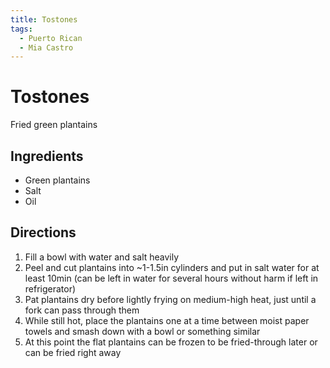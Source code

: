```yaml
---
title: Tostones
tags:
  - Puerto Rican
  - Mia Castro
---
```


# Tostones
Fried green plantains

## Ingredients
- Green plantains
- Salt
- Oil

## Directions
1. Fill a bowl with water and salt heavily
2. Peel and cut plantains into ~1-1.5in cylinders and put in salt water for at least 10min (can be left in water for several hours without harm if left in refrigerator)
3. Pat plantains dry before lightly frying on medium-high heat, just until a fork can pass through them
4. While still hot, place the plantains one at a time between moist paper towels and smash down with a bowl or something similar
5. At this point the flat plantains can be frozen to be fried-through later or can be fried right away
